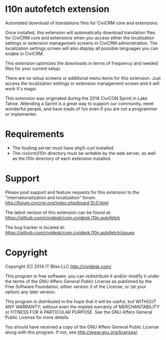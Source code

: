 l10n autofetch extension
========================

Automated download of translations files for CiviCRM core and extensions.

Once installed, this extension will automatically download translation files for CiviCRM core and extensions when you
access either the localization settings or extension management screens in CiviCRM administration. The localization
settings screen will also display all possible languages you can enable in CiviCRM.

This extension optimizes the downloads in terms of frequency and needed files for your current setup.

There are no setup screens or additional menu items for this extension. Just access the localization settings or
extension management screen and it will work it's magic.

This extension was originated during the 2014 CiviCON Sprint in Lake Tahoe. Attending a Sprint is a great way to support
our community, meet wonderful people, and have loads of fun even if you are not a programmer or implementer.

Requirements
============

* The hosting server must have php5-curl installed.
* The civicrm/l10n directory must be writable by the web server,
  as well as the l10n directory of each extension installed.

Support
=======

Please post support and feature requests for this extension to the
"internationalization and localization" forum:
http://forum.civicrm.org/index.php/board,10.0.html

The latest version of this extension can be found at:
https://github.com/cividesk/com.cividesk.l10n.autofetch

The bug tracker is located at:
https://github.com/cividesk/com.cividesk.l10n.autofetch/issues

Copyright
=========

Copyright (C) 2014 IT Bliss LLC
http://cividesk.com/

This program is free software: you can redistribute it and/or modify
it under the terms of the GNU Affero General Public License as published
by the Free Software Foundation, either version 3 of the License, or
(at your option) any later version.

This program is distributed in the hope that it will be useful,
but WITHOUT ANY WARRANTY; without even the implied warranty of
MERCHANTABILITY or FITNESS FOR A PARTICULAR PURPOSE.  See the
GNU Affero General Public License for more details.

You should have received a copy of the GNU Affero General Public License
along with this program.  If not, see <http://www.gnu.org/licenses/>.
